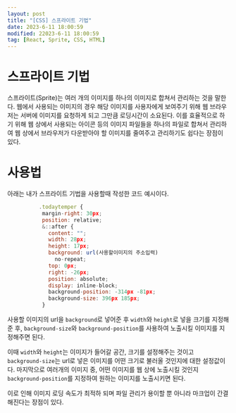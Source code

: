 ```yaml
---
layout: post
title: "[CSS] 스프라이트 기법"
date: 2023-6-11 18:00:59
modified: 22023-6-11 18:00:59
tag: [React, Sprite, CSS, HTML]
---
```


# 스프라이트 기법

스프라이트(Sprite)는 여러 개의 이미지를 하나의 이미지로 합쳐서 관리하는 것을 말한다.
웹에서 사용되는 이미지의 경우 해당 이미지를 사용자에게 보여주기 위해 웹 브라우저는 서버에 이미지를 요청하게 되고 그만큼 로딩시간이 소요된다.
이를 효율적으로 하기 위해 웹 상에서 사용되는 아이콘 등의 이미지 파일들을 하나의 파일로 합쳐서 관리하여 웹 상에서 브라우저가 다운받아야 할 이미지를 줄여주고 관리하기도 쉽다는 장점이 있다.

# 사용법

아래는 내가 스프라이트 기법을 사용할때 작성한 코드 예시이다.

```javascript
          .todaytemper {
           margin-right: 30px;
           position: relative;
           &::after {
             content: "";
             width: 28px;
             height: 17px;
             background: url(사용할이미지의 주소입력)
               no-repeat;
             top: 0px;
             right: -26px;
             position: absolute;
             display: inline-block;
             background-position: -314px -81px;
             background-size: 396px 185px;
           }

```

사용할 이미지의 url을 `background`로 넣어준 후 `width`와 `height`로 넣을 크기를 지정해 준 후, `background-size`와 `background-position`를 사용하여 노출시킬 이미지를 지정해주면 된다.

이때 `width`와 `height`는 이미지가 들어갈 공간, 크기를 설정해주는 것이고 `background-size`는 url로 넣은 이미지를 어떤 크기로 불러올 것인지에 대한 설정값이다. 마지막으로 여러개의 이미지 중, 어떤 이미지를 웹 상에 노출시킬 것인지 `background-position`를 지정하여 원하는 이미지를 노출시키면 된다.

이로 인해 이미지 로딩 속도가 최적하 되며 파일 관리가 용이할 뿐 아니라 마크업이 간결해진다는 장점이 있다.
